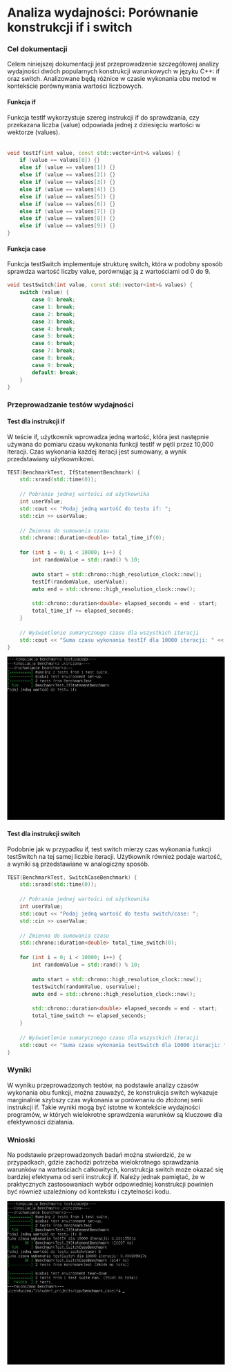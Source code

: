 # Analiza wydajności: Porównanie konstrukcji if i switch

### Cel dokumentacji
Celem niniejszej dokumentacji jest przeprowadzenie szczegółowej analizy wydajności dwóch popularnych konstrukcji warunkowych w języku C++: if oraz switch. Analizowane będą różnice w czasie wykonania obu metod w kontekście porównywania wartości liczbowych.

#### Funkcja if
Funkcja testIf wykorzystuje szereg instrukcji if do sprawdzania, czy przekazana liczba (value) odpowiada jednej z dziesięciu wartości w wektorze (values).

```cpp

void testIf(int value, const std::vector<int>& values) {
    if (value == values[0]) {}
    else if (value == values[1]) {}
    else if (value == values[2]) {}
    else if (value == values[3]) {}
    else if (value == values[4]) {}
    else if (value == values[5]) {}
    else if (value == values[6]) {}
    else if (value == values[7]) {}
    else if (value == values[8]) {}
    else if (value == values[9]) {}
}
```
#### Funkcja case

Funkcja testSwitch implementuje strukturę switch, która w podobny sposób sprawdza wartość liczby value, porównując ją z wartościami od 0 do 9.

```cpp
void testSwitch(int value, const std::vector<int>& values) {
    switch (value) {
        case 0: break;
        case 1: break;
        case 2: break;
        case 3: break;
        case 4: break;
        case 5: break;
        case 6: break;
        case 7: break;
        case 8: break;
        case 9: break;
        default: break;
    }
}
```
### Przeprowadzanie testów wydajności
#### Test dla instrukcji if

W teście if, użytkownik wprowadza jedną wartość, która jest następnie używana do pomiaru czasu wykonania funkcji testIf w pętli przez 10,000 iteracji. Czas wykonania każdej iteracji jest sumowany, a wynik przedstawiany użytkownikowi.

```cpp
TEST(BenchmarkTest, IfStatementBenchmark) {
    std::srand(std::time(0));

    // Pobranie jednej wartości od użytkownika
    int userValue;
    std::cout << "Podaj jedną wartość do testu if: ";
    std::cin >> userValue;

    // Zmienna do sumowania czasu
    std::chrono::duration<double> total_time_if(0);

    for (int i = 0; i < 10000; i++) {
        int randomValue = std::rand() % 10;

        auto start = std::chrono::high_resolution_clock::now();
        testIf(randomValue, userValue);
        auto end = std::chrono::high_resolution_clock::now();

        std::chrono::duration<double> elapsed_seconds = end - start;
        total_time_if += elapsed_seconds;
    }

    // Wyświetlenie sumarycznego czasu dla wszystkich iteracji
    std::cout << "Suma czasu wykonania testIf dla 10000 iteracji: " << total_time_if.count() << "s\n";
}
```
![Tekst](nowe.png)
#### Test dla instrukcji switch

Podobnie jak w przypadku if, test switch mierzy czas wykonania funkcji testSwitch na tej samej liczbie iteracji. Użytkownik również podaje wartość, a wyniki są przedstawiane w analogiczny sposób.
```cpp
TEST(BenchmarkTest, SwitchCaseBenchmark) {
    std::srand(std::time(0));

    // Pobranie jednej wartości od użytkownika
    int userValue;
    std::cout << "Podaj jedną wartość do testu switch/case: ";
    std::cin >> userValue;

    // Zmienna do sumowania czasu
    std::chrono::duration<double> total_time_switch(0);

    for (int i = 0; i < 10000; i++) {
        int randomValue = std::rand() % 10;

        auto start = std::chrono::high_resolution_clock::now();
        testSwitch(randomValue, userValue);
        auto end = std::chrono::high_resolution_clock::now();

        std::chrono::duration<double> elapsed_seconds = end - start;
        total_time_switch += elapsed_seconds;
    }

    // Wyświetlenie sumarycznego czasu dla wszystkich iteracji
    std::cout << "Suma czasu wykonania testSwitch dla 10000 iteracji: " << total_time_switch.count() << "s\n";
}
```

### Wyniki

W wyniku przeprowadzonych testów, na podstawie analizy czasów wykonania obu funkcji, można zauważyć, że konstrukcja switch wykazuje marginalnie szybszy czas wykonania w porównaniu do złożonej serii instrukcji if. Takie wyniki mogą być istotne w kontekście wydajności programów, w których wielokrotne sprawdzenia warunków są kluczowe dla efektywności działania.
### Wnioski

Na podstawie przeprowadzonych badań można stwierdzić, że w przypadkach, gdzie zachodzi potrzeba wielokrotnego sprawdzania warunków na wartościach całkowitych, konstrukcja switch może okazać się bardziej efektywna od serii instrukcji if. Należy jednak pamiętać, że w praktycznych zastosowaniach wybór odpowiedniej konstrukcji powinien być również uzależniony od kontekstu i czytelności kodu.


![Tekst](nowe1.png)
